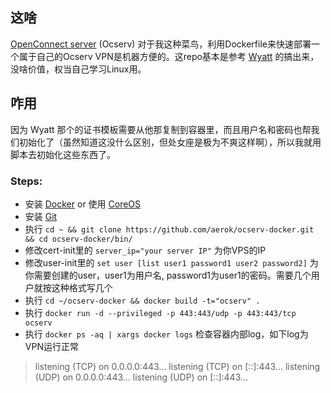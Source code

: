 ## 这啥
[OpenConnect server](http://www.infradead.org/ocserv/) (Ocserv) 
对于我这种菜鸟，利用Dockerfile来快速部署一个属于自己的Ocserv VPN是机器方便的。这repo基本是参考 [Wyatt](http://wppurking.github.io/2014/10/11/use-ocserv-docker-to-enjoy-freedom-internet.html) 的搞出来，没啥价值，权当自己学习Linux用。

## 咋用
因为 Wyatt 那个的证书模板需要从他那复制到容器里，而且用户名和密码也帮我们初始化了（虽然知道这没什么区别，但处女座是极为不爽这样啊），所以我就用脚本去初始化这些东西了。

### Steps:
* 安装 [Docker](https://www.docker.com/) or 使用 [CoreOS](https://coreos.com/)
* 安装 [Git](http://git-scm.com/download/linux)
* 执行 `cd ~ && git clone https://github.com/aerok/ocserv-docker.git && cd ocserv-docker/bin/`
* 修改cert-init里的 `server_ip="your server IP"` 为你VPS的IP
* 修改user-init里的 `set user [list user1 password1 user2 password2]` 为你需要创建的user，user1为用户名, password1为user1的密码。需要几个用户就按这种格式写几个
* 执行 `cd ~/ocserv-docker && docker build -t="ocserv" .`
* 执行 `docker run -d --privileged -p 443:443/udp -p 443:443/tcp ocserv`
* 执行 `docker ps -aq | xargs docker logs` 检查容器内部log，如下log为VPN运行正常
> listening (TCP) on 0.0.0.0:443...
> listening (TCP) on [::]:443...
> listening (UDP) on 0.0.0.0:443...
> listening (UDP) on [::]:443...
